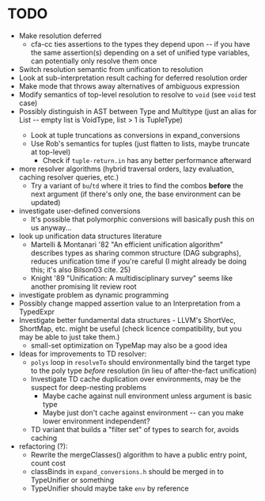 # TODO #

* Make resolution deferred
  * cfa-cc ties assertions to the types they depend upon -- if you have the same assertion(s) depending on a set of unified type variables, can potentially only resolve them once
* Switch resolution semantic from unification to resolution
* Look at sub-interpretation result caching for deferred resolution order
* Make mode that throws away alternatives of ambiguous expression
* Modify semantics of top-level resolution to resolve to `void` (see `void` test case)
* Possibly distinguish in AST between Type and Multitype (just an alias for List<Type> -- empty list is VoidType, list > 1 is TupleType)
  * Look at tuple truncations as conversions in expand_conversions
  * Use Rob's semantics for tuples (just flatten to lists, maybe truncate at top-level)
    * Check if `tuple-return.in` has any better performance afterward
* more resolver algorithms (hybrid traversal orders, lazy evaluation, caching resolver queries, etc.)
  * Try a variant of `bu`/`td` where it tries to find the combos **before** the next argument (if there's only one, the base environment can be updated)
* investigate user-defined conversions
  * It's possible that polymorphic conversions will basically push this on us anyway...
* look up unification data structures literature
  * Martelli & Montanari '82 "An efficient unification algorithm" describes types as sharing common structure (DAG subgraphs), reduces unification time if you're careful (I might already be doing this; it's also Bilson03 cite. 25)
  * Knight '89 "Unification: A multidisciplinary survey" seems like another promising lit review root
* investigate problem as dynamic programming
* Possibly change mapped assertion value to an Interpretation from a TypedExpr
* Investigate better fundamental data structures - LLVM's ShortVec, ShortMap, etc. might be useful (check licence compatibility, but you may be able to just take them.)
  * small-set optimization on TypeMap may also be a good idea
* Ideas for improvements to TD resolver:
  * `polys` loop in `resolveTo` should environmentally bind the target type to the poly type _before_ resolution (in lieu of after-the-fact unification)
  * Investigate TD cache duplication over environments, may be the suspect for deep-nesting problems
    * Maybe cache against null environment unless argument is basic type
    * Maybe just don't cache against environment -- can you make lower environment independent?
  * TD variant that builds a "filter set" of types to search for, avoids caching
* refactoring (?):
  * Rewrite the mergeClasses() algorithm to have a public entry point, count cost
  * classBinds in `expand_conversions.h` should be merged in to TypeUnifier or something
  * TypeUnifier should maybe take `env` by reference


